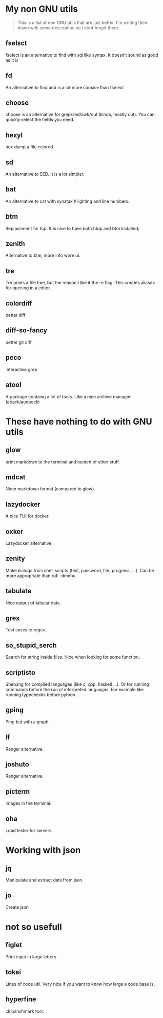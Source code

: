 # My non GNU utils

> This is a list of non GNU utils that are just better.
> I'm writing then down with some description so I dont forget them.


## fselsct
fselect is an alternative to find with sql like syntax.
It doesn't sound as good as it is

## fd 
An alternative to find and is a lot more consise than fselect

## choose
choose is an alternative for grep/sed/awk/cut (kinda, mostly cut). You can quickly select the fields you need.

## hexyl
hex dump a file colored

## sd
An alternative to SED. It is a lot simpler.

## bat 
An alternative to cat with synatax hilighting and line numbers. 

## btm
Replacement for top. It is nice to have both htop and btm installed;

## zenith
Alternative to btm, more info wore ui.

## tre
Tre prints a file tree, but the reason I like it the -e flag. This creates aliases for opening in a editor.

## colordiff
better diff

## diff-so-fancy
better git diff

## peco 
interactive grep

## atool
A package containg a lot of tools. Like a nice archive manager (apack/aunpack)


# These have nothing to do with GNU utils

## glow
print markdown to the terminal and buntch of other stuff.

## mdcat 
Nicer markdown format (compared to glow).

## lazydocker
A nice TUI for docker.

## oxker
Lazydocker alternative.

## zenity
Make dialogs from shell scripts (text, password, file, progress, ...). Can be more appropriate than rofi -dmenu. 

## tabulate
Nice output of tabular data.

## grex
Test cases to regex.

## so_stupid_serch
Search for string inside files. Nice when looking for some function.

## scriptisto
Shebang for compiled languages (like c, cpp, haskell ...). Or for running commands before the run of interpreted languages.
For example like running typechecks before python.

## gping
Ping but with a graph.

## lf
Ranger alternative. 

## joshuto
Ranger alternative.

## picterm
Images in the terminal.

## oha
Load tester for servers.

# Working with json

## jq 
Manipulate and extract data from json

## jo
Create json

# not so usefull

## figlet 
Print input in large letters.

## tokei
Lines of code util. Very nice if you want to know how large a code base is.

## hyperfine
cli banchmark tool.